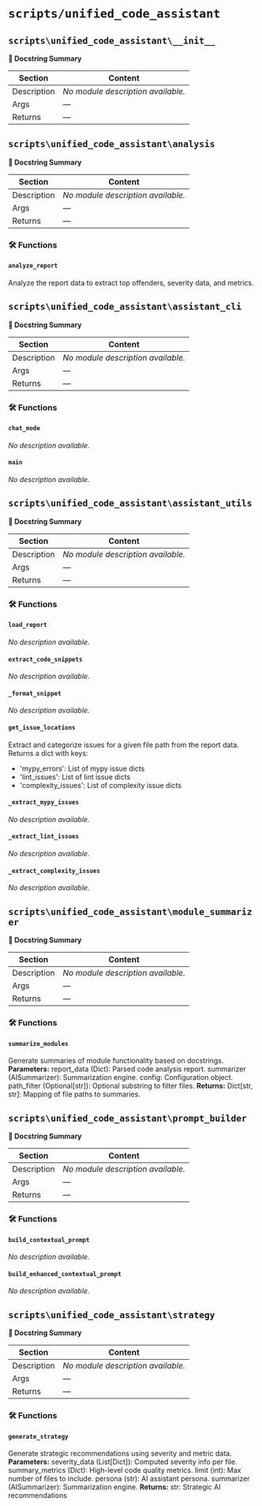 # `scripts/unified_code_assistant`


## `scripts\unified_code_assistant\__init__`

**🧠 Docstring Summary**

| Section | Content |
|---------|---------|
| Description | *No module description available.* |
| Args | — |
| Returns | — |


## `scripts\unified_code_assistant\analysis`

**🧠 Docstring Summary**

| Section | Content |
|---------|---------|
| Description | *No module description available.* |
| Args | — |
| Returns | — |

### 🛠️ Functions
#### `analyze_report`
Analyze the report data to extract top offenders, severity data, and metrics.


## `scripts\unified_code_assistant\assistant_cli`

**🧠 Docstring Summary**

| Section | Content |
|---------|---------|
| Description | *No module description available.* |
| Args | — |
| Returns | — |

### 🛠️ Functions
#### `chat_mode`
*No description available.*

#### `main`
*No description available.*


## `scripts\unified_code_assistant\assistant_utils`

**🧠 Docstring Summary**

| Section | Content |
|---------|---------|
| Description | *No module description available.* |
| Args | — |
| Returns | — |

### 🛠️ Functions
#### `load_report`
*No description available.*

#### `extract_code_snippets`
*No description available.*

#### `_format_snippet`
*No description available.*

#### `get_issue_locations`
Extract and categorize issues for a given file path from the report data.
Returns a dict with keys:
- 'mypy_errors': List of mypy issue dicts
- 'lint_issues': List of lint issue dicts
- 'complexity_issues': List of complexity issue dicts

#### `_extract_mypy_issues`
*No description available.*

#### `_extract_lint_issues`
*No description available.*

#### `_extract_complexity_issues`
*No description available.*


## `scripts\unified_code_assistant\module_summarizer`

**🧠 Docstring Summary**

| Section | Content |
|---------|---------|
| Description | *No module description available.* |
| Args | — |
| Returns | — |

### 🛠️ Functions
#### `summarize_modules`
Generate summaries of module functionality based on docstrings.
**Parameters:**
report_data (Dict): Parsed code analysis report.
summarizer (AISummarizer): Summarization engine.
config: Configuration object.
path_filter (Optional[str]): Optional substring to filter files.
**Returns:**
Dict[str, str]: Mapping of file paths to summaries.


## `scripts\unified_code_assistant\prompt_builder`

**🧠 Docstring Summary**

| Section | Content |
|---------|---------|
| Description | *No module description available.* |
| Args | — |
| Returns | — |

### 🛠️ Functions
#### `build_contextual_prompt`
*No description available.*

#### `build_enhanced_contextual_prompt`
*No description available.*


## `scripts\unified_code_assistant\strategy`

**🧠 Docstring Summary**

| Section | Content |
|---------|---------|
| Description | *No module description available.* |
| Args | — |
| Returns | — |

### 🛠️ Functions
#### `generate_strategy`
Generate strategic recommendations using severity and metric data.
**Parameters:**
severity_data (List[Dict]): Computed severity info per file.
summary_metrics (Dict): High-level code quality metrics.
limit (int): Max number of files to include.
persona (str): AI assistant persona.
summarizer (AISummarizer): Summarization engine.
**Returns:**
str: Strategic AI recommendations

